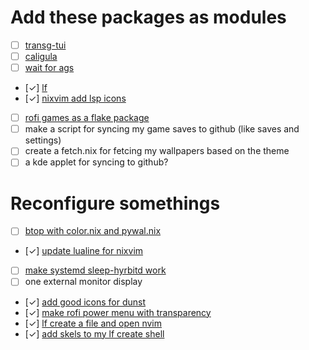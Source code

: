 # Add these packages as modules
- [ ] [transg-tui](https://github.com/PanAeon/transg-tui)
- [ ] [caligula](https://github.com/ifd3f/caligula)
- [ ] [wait for ags]()
- [✓] [lf](https://github.com/gokcehan/lf)
- [✓] [nixvim add lsp icons](./pkgs/editor/nvim.nix)
- [ ] [rofi games as a flake package](https://github.com/Rolv-Apneseth/rofi-games)
- [ ] make a script for syncing my game saves to github (like saves and settings)
- [ ] create a fetch.nix for fetcing my wallpapers based on the theme
- [ ] a kde applet for syncing to github?

# Reconfigure somethings
- [ ] [btop with color.nix and pywal.nix](./pkgs/btop.nix)
- [✓] [update lualine for nixvim](./pkgs/editor/nvim.nix)
- [ ] [make systemd sleep-hyrbitd work](./pkgs/systemd.nix)
- [ ] one external monitor display
- [✓] [add good icons for dunst](./pkgs/dunst.nix)
- [✓] [make rofi power menu with transparency](./pkgs/rofi/rofi.nix)
- [✓] [lf create a file and open nvim]()
- [✓] [add skels to my lf create shell](~/.bin/skels)
